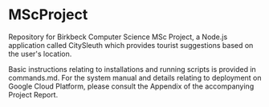 # MScProject

Repository for Birkbeck Computer Science MSc Project, a Node.js application called CitySleuth which provides tourist suggestions based on the user's location.

Basic instructions relating to installations and running scripts is provided in commands.md. For the system manual and details relating to deployment on Google Cloud Platform, please consult the Appendix of the accompanying Project Report.
